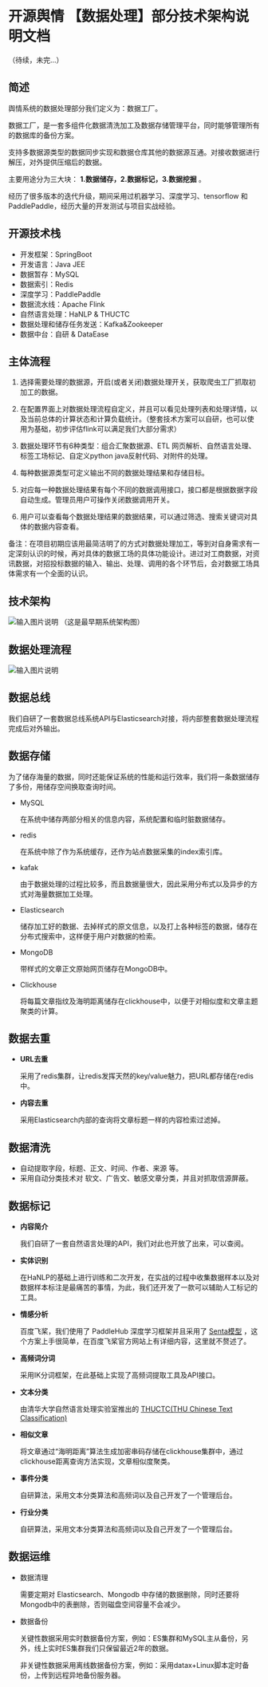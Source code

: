 # 开源舆情 【数据处理】部分技术架构说明文档
（待续，未完...）  

## 简述

舆情系统的数据处理部分我们定义为：数据工厂。

数据工厂，是一套多组件化数据清洗加工及数据存储管理平台，同时能够管理所有的数据库的备份方案。

支持多数据源类型的数据同步实现和数据仓库其他的数据源互通。对接收数据进行解压，对外提供压缩后的数据。

主要用途分为三大块： **1.数据储存，2.数据标记，3.数据挖掘** 。

经历了很多版本的迭代升级，期间采用过机器学习、深度学习、tensorflow 和 PaddlePaddle，经历大量的开发测试与项目实战经验。

## 开源技术栈
- 开发框架：SpringBoot
- 开发语言：Java JEE
- 数据暂存：MySQL
- 数据索引：Redis
- 深度学习：PaddlePaddle
- 数据流水线：Apache Flink
- 自然语言处理：HaNLP & THUCTC
- 数据处理和储存任务发送：Kafka&Zookeeper
- 数据中台：自研 & DataEase



## 主体流程
1. 选择需要处理的数据源，开启(或者关闭)数据处理开关，获取爬虫工厂抓取初加工的数据。

2. 在配置界面上对数据处理流程自定义，并且可以看见处理列表和处理详情，以及当前总体的计算状态和计算负载统计。（整套技术方案可以自研，也可以使用为基础，初步评估flink可以满足我们大部分需求）

3. 数据处理环节有6种类型：组合汇聚数据源、ETL 网页解析、自然语言处理、标签工场标记、自定义python java反射代码、对附件的处理。

4. 每种数据源类型可定义输出不同的数据处理结果和存储目标。

5. 对应每一种数据处理结果有每个不同的数据调用接口，接口都是根据数据字段自动生成。管理员用户可操作关闭数据调用开关。

6. 用户可以查看每个数据处理结果的数据结果，可以通过筛选、搜索关键词对具体的数据内容查看。

备注：在项目初期应该用最简洁明了的方式对数据处理加工，等到对自身需求有一定深刻认识的时候，再对具体的数据工场的具体功能设计。进过对工商数据，对资讯数据，对招投标数据的输入、输出、处理、调用的各个环节后，会对数据工场具体需求有一个全面的认识。


## 技术架构

![输入图片说明](ProIMG/Im0bekTbfnilPyHVt1rWJA.png)
（这是最早期系统架构图）


## 数据处理流程
![输入图片说明](ProIMG/20220219-234818.png)



## 数据总线

  我们自研了一套数据总线系统API与Elasticsearch对接，将内部整套数据处理流程完成后对外输出。
  


## 数据存储

 为了储存海量的数据，同时还能保证系统的性能和运行效率，我们将一条数据储存了多份，用储存空间换取查询时间。

-  MySQL 

   在系统中储存两部分相关的信息内容，系统配置和临时脏数据储存。

- redis

  在系统中除了作为系统缓存，还作为站点数据采集的index索引库。

- kafak

  由于数据处理的过程比较多，而且数据量很大，因此采用分布式以及异步的方式对海量数据加工处理。

- Elasticsearch

  储存加工好的数据、去掉样式的原文信息，以及打上各种标签的数据，储存在分布式搜索中，这样便于用户对数据的检索。

- MongoDB

  带样式的文章正文原始网页储存在MongoDB中。

- Clickhouse

  将每篇文章指纹及海明距离储存在clickhouse中，以便于对相似度和文章主题聚类的计算。



## 数据去重
-   **URL去重** 

    采用了redis集群，让redis发挥天然的key/value魅力，把URL都存储在redis中。


- **内容去重** 

    采用Elasticsearch内部的查询将文章标题一样的内容检索过滤掉。


## 数据清洗

  - 自动提取字段，标题、正文、时间、作者、来源 等。
  - 采用自动分类技术对 软文、广告文、敏感文章分类，并且对抓取信源屏蔽。


## 数据标记

- **内容简介**

    我们自研了一套自然语言处理的API，我们对此也开放了出来，可以查阅。

- **实体识别**

  在HaNLP的基础上进行训练和二次开发，在实战的过程中收集数据样本以及对数据样本标注是最痛苦的事情，为此，我们还开发了一款可以辅助人工标记的工具。

- **情感分析**

  百度飞桨，我们使用了 PaddleHub 深度学习框架并且采用了 [Senta模型](https://gitee.com/paddlepaddle/PaddleHub/blob/release/v1.7/docs/pretrained_models.md#%E6%83%85%E6%84%9F%E5%88%86%E6%9E%90) ，这个方案上手很简单，在百度飞桨官方网站上有详细内容，这里就不赘述了。

- **高频词分词** 

  采用IK分词框架，在此基础上实现了高频词提取工具及API接口。
  

- **文本分类** 

  由清华大学自然语言处理实验室推出的 [THUCTC(THU Chinese Text Classification)](http://http://thuctc.thunlp.org/)

-  **相似文章** 

   将文章通过“海明距离”算法生成加密串码存储在clickhouse集群中，通过clickhouse距离查询方法实现，文章相似度聚类。

- **事件分类**

    自研算法，采用文本分类算法和高频词以及自己开发了一个管理后台。

- **行业分类**

    自研算法，采用文本分类算法和高频词以及自己开发了一个管理后台。
    

## 数据运维
- 数据清理
   
  需要定期对  Elasticsearch、Mongodb 中存储的数据删除，同时还要将Mongodb中的表删除，否则磁盘空间容量不会减少。

- 数据备份

  关键性数据采用实时数据备份方案，例如：ES集群和MySQL主从备份，另外，线上实时ES集群我们只保留最近2年的数据。

  非关键性数据采用离线数据备份方案，例如：采用datax+Linux脚本定时备份，上传到远程异地备份服务器。




